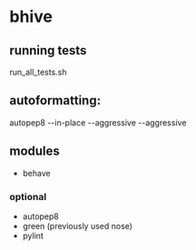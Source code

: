 # bhive


## running tests

run_all_tests.sh

## autoformatting:

autopep8 --in-place --aggressive --aggressive <filename>

## modules

- behave

### optional

- autopep8
- green (previously used nose)
- pylint

